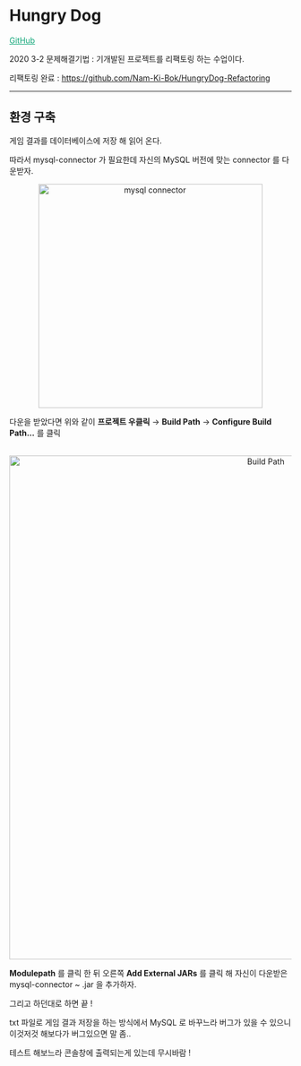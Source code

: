 # Hungry Dog

<a href="https://github.com/Nam-Ki-Bok/HungryDog" style="color:#0FA678">GitHub</a>

2020 3-2 문제해결기법 : 기개발된 프로젝트를 리팩토링 하는 수업이다.

리팩토링 완료 : https://github.com/Nam-Ki-Bok/HungryDog-Refactoring

***



## 환경 구축

게임 결과를 데이터베이스에 저장 해 읽어 온다.

따라서 mysql-connector 가 필요한데 자신의 MySQL 버전에 맞는 connector 를 다운받자.

<center><img width="400" alt="mysql connector" src="https://user-images.githubusercontent.com/54533309/93333262-043de180-f85e-11ea-89ce-9d06a5e516ba.png"></center>

다운을 받았다면 위와 같이 **프로젝트 우클릭** &rarr; **Build Path** &rarr; **Configure Build Path...** 를 클릭

<br>

<center><img width="900" alt="Build Path" src="https://user-images.githubusercontent.com/54533309/93333511-61399780-f85e-11ea-8197-0c04bc716471.png"></center>

**Modulepath** 를 클릭 한 뒤 오른쪽 **Add External JARs** 를 클릭 해 자신이 다운받은 mysql-connector ~ .jar 을 추가하자.

그리고 하던대로 하면 끝 !

txt 파일로 게임 결과 저장을 하는 방식에서 MySQL 로 바꾸느라 버그가 있을 수 있으니 이것저것 해보다가 버그있으면 말 좀..

테스트 해보느라 콘솔창에 출력되는게 있는데 무시바람 !
